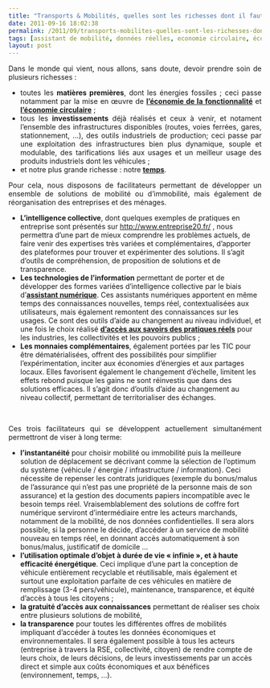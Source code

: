 ```yaml
---
title: "Transports & Mobilités, quelles sont les richesses dont il faut maximiser l’usage ?"
date: 2011-09-16 18:02:38
permalink: /2011/09/transports-mobilites-quelles-sont-les-richesses-dont-il-faut-maximiser-lusage.html
tags: [assistant de mobilité, données réelles, economie circulaire, économie fonctionnalité, Efficacité énergétique, gratuit, Infrastructure, internet, open innovation, partage de données, Service de mobilité]
layout: post
---
```


<p style="text-align: justify">Dans le monde qui vient, nous allons, sans doute, devoir prendre soin de plusieurs richesses :</p> <ul style="text-align: justify"> <li>toutes les <strong>matières premières</strong>, dont les énergies fossiles ; ceci passe notamment par la mise en œuvre de <a href="https://gabrielplassat.github.io/transportsdufutur/2011/05/la-nouvelle-economie-du-partage-new-sharing-economy.html" target="_blank"><strong>l’économie de la fonctionnalité</strong></a> et <a href="https://gabrielplassat.github.io/transportsdufutur/economie-circulaire/" target="_blank"><strong>l’économie circulaire</strong></a> ;</li> <li>tous les <strong>investissements</strong> déjà réalisés et ceux à venir, et notament l’ensemble des infrastructures disponibles (routes, voies ferrées, gares, stationnement, …), des outils industriels de production; ceci passe par une exploitation des infrastructures bien plus dynamique, souple et modulable, des tarifications liés aux usages et un meilleur usage des produits industriels dont les véhicules ; </li> <li>et notre plus grande richesse : notre <a href="https://gabrielplassat.github.io/transportsdufutur/2010/04/a-qui-appartiendra-le-temps-seratil-gratuit-ou-marchand-.html" target="_blank"><strong>temps</strong></a>.</li> </ul> <p style="text-align: justify">Pour cela, nous disposons de facilitateurs permettant de développer un ensemble de solutions de mobilité ou d’immobilité, mais également de réorganisation des entreprises et des ménages. </p>  <!--more-->   <ul> <li><strong>L’intelligence collective</strong>, dont quelques exemples de pratiques en entreprise sont présentés sur <a href="http://www.entreprise20.fr/">http://www.entreprise20.fr/</a> , nous permettra d’une part de mieux comprendre les problèmes actuels, de faire venir des expertises très variées et complémentaires, d’apporter des plateformes pour trouver et expérimenter des solutions. Il s’agit d’outils de compréhension, de proposition de solutions et de transparence.</li> <li><strong>Les technologies de l’information</strong> permettant de porter et de développer des formes variées d’intelligence collective par le biais d’<a href="https://gabrielplassat.github.io/transportsdufutur/2010/11/metanote-tdf-10-nous-etions-nous-sommes-et-nous-serons-des-cyborgs-lassistant-personnel-de-mobilite.html" target="_blank"><strong>assistant numérique</strong></a>. Ces assistants numériques apportent en même temps des connaissances nouvelles, temps réel, contextualisées aux utilisateurs, mais également remontent des connaissances sur les usages. Ce sont des outils d’aide au changement au niveau individuel, et une fois le choix réalisé <a href="https://gabrielplassat.github.io/transportsdufutur/2011/08/le-reverse-marketing-utilisant-le-tsunami-des-donnees-le-consommateur-reprend-la-main-quelles-conseq.html" target="_blank"><strong>d’accès aux savoirs des pratiques réels</strong></a> pour les industries, les collectivités et les pouvoirs publics ; </li> <li><strong>Les monnaies complémentaires</strong>, également portées par les TIC pour être dématérialisées, offrent des possibilités pour simplifier l’expérimentation, inciter aux économies d’énergies et aux partages locaux. Elles favorisent également le changement d’échelle, limitent les effets rebond puisque les gains ne sont réinvestis que dans des solutions efficaces. Il s’agit donc d’outils d’aide au changement au niveau collectif, permettant de territorialiser des échanges.</li> </ul> <p> </p> <p style="text-align: justify">Ces trois facilitateurs qui se développent actuellement simultanément permettront de viser à long terme:</p> <ul> <li><strong>l’instantanéité</strong> pour choisir mobilité ou immobilité puis la meilleure solution de déplacement se décrivant comme la sélection de l’optimum  du système {véhicule / énergie / infrastructure / information}. Ceci nécessite de repenser les contrats juridiques (exemple du bonus/malus de l’assurance qui n’est pas une propriété de la personne mais de son assurance) et la gestion des documents papiers incompatible avec le besoin temps réel. Vraisemblablement des solutions de coffre fort numérique serviront d’intermédiaire entre les acteurs marchands, notamment de la mobilité, de nos données confidentielles. Il sera alors possible, si la personne le décide, d’accéder à un service de mobilité nouveau en temps réel, en donnant accès automatiquement à son bonus/malus, justificatif de domicile …</li> <li><strong>l’utilisation optimale d’objet</strong> <strong>à durée de vie « infinie », et à haute efficacité énergétique</strong>. Ceci implique d’une part la conception de véhicule entièrement recyclable et réutilisable, mais également et surtout une exploitation parfaite de ces véhicules en matière de remplissage (3-4 pers/véhicule), maintenance, transparence, et équité d’accès à tous les citoyens ;</li> <li><strong>la gratuité d’accès aux connaissances</strong> permettant de réaliser ses choix entre plusieurs solutions de mobilité,</li> <li><strong>la transparence</strong> pour toutes les différentes offres de mobilités impliquant d’accéder à toutes les données économiques et environnementales. Il sera également possible à tous les acteurs (entreprise à travers la RSE, collectivité, citoyen) de rendre compte de leurs choix, de leurs décisions, de leurs investissements par un accès direct et simple aux coûts économiques et aux bénéfices (environnement, temps, …).</li> </ul>
